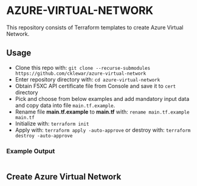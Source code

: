 # AZURE-VIRTUAL-NETWORK

This repository consists of Terraform templates to create Azure Virtual Network.

## Usage

- Clone this repo with: `git clone --recurse-submodules https://github.com/cklewar/azure-virtual-network`
- Enter repository directory with: `cd azure-virtual-network`
- Obtain F5XC API certificate file from Console and save it to `cert` directory
- Pick and choose from below examples and add mandatory input data and copy data into file `main.tf.example`.
- Rename file __main.tf.example__ to __main.tf__ with: `rename main.tf.example main.tf`
- Initialize with: `terraform init`
- Apply with: `terraform apply -auto-approve` or destroy with: `terraform destroy -auto-approve`

### Example Output

```bash

```

## Create Azure Virtual Network


```hcl

```